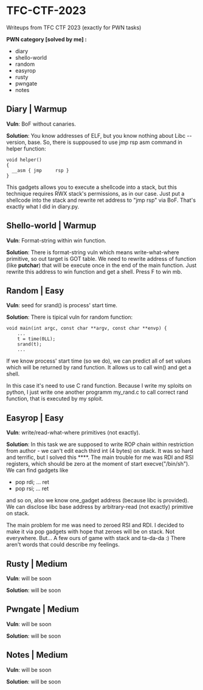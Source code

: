# TFC-CTF-2023
Writeups from TFC CTF 2023 (exactly for PWN tasks)

**PWN category [solved by me] :**
- diary
- shello-world
- random
- easyrop
- rusty
- pwngate
- notes

## Diary | Warmup
**Vuln**: BoF without canaries.

**Solution**: You know addresses of ELF, but you know nothing about Libc -- version, base. So, there is suppoused to use jmp rsp asm command in helper function:

    void helper()
    {
      __asm { jmp     rsp }
    }

This gadgets allows you to execute a shellcode into a stack, but this technique requires  RWX stack's permissions, as in our case. Just put a shellcode into the stack and rewrite ret address to "jmp rsp" via BoF. That's exactly what I did in diary.py.

## Shello-world | Warmup
**Vuln**: Format-string within win function.

**Solution**: There is format-string vuln which means write-what-where primitive, so out target is GOT table. We need to rewrite address of function (like **putchar**) that will be execute once in the end of the main function. Just rewrite this address to win function and get a shell. Press F to win mb.

## Random | Easy
**Vuln**: seed for srand() is process' start time.

**Solution**: There is tipical vuln for random function:

    void main(int argc, const char **argv, const char **envp) {
	    ...
	    t = time(0LL);
	    srand(t);
	    ...

If we know process' start time (so we do), we can predict all of set values which will be returned by rand function. It allows us to call win() and get a shell.

In this case it's need to use C rand function. Because I write my sploits on python, I just write one another programm my_rand.c to call correct rand function, that is executed by my sploit.

## Easyrop | Easy
**Vuln**: write/read-what-where primitives (not exactly).

**Solution**: In this task we are supposed to write ROP chain within restriction from author - we can't edit each third int (4 bytes) on stack. It was so hard and terrific, but I solved this ****. The main trouble for me was RDI and RSI registers, which should be zero at the moment of start execve("/bin/sh"). We can find gadgets like
- pop rdi; ... ret
- pop rsi; ... ret

and so on, also we know one_gadget address (because libc is provided). We can disclose libc base address by arbitrary-read (not exactly) primitive on stack.

The main problem for me was need to zeroed RSI and RDI. I decided to make it via pop gadgets with hope that zeroes will be on stack. Not everywhere. But... A few ours of game with stack and ta-da-da :) There aren't words that could describe my feelings.
  
  ## Rusty | Medium
**Vuln**: will be soon

**Solution**: will be soon

 ## Pwngate | Medium
**Vuln**: will be soon

**Solution**: will be soon

 ## Notes | Medium
**Vuln**: will be soon

**Solution**: will be soon
